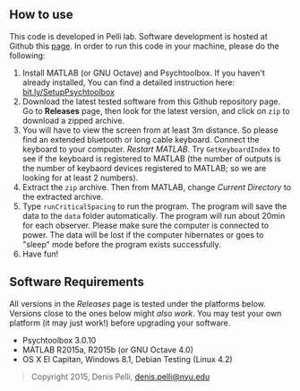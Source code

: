 ## How to use

This code is developed in Pelli lab. Software development is hosted at
Github this [page](https://github.com/denispelli/CriticalSpacing). In
order to run this code in your machine, please do the following:

1. Install MATLAB (or GNU Octave) and Psychtoolbox.
   If you haven't already installed, You can find a detailed instruction
   here:
   [bit.ly/SetupPsychtoolbox](https://github.com/hyiltiz/ObjectRecognition/blob/master/README.md)
1. Download the latest tested software from this Github repository page.
   Go to **Releases** page, then look for the latest version, and click
   on `zip` to download a zipped archive.
1. You will have to view the screen from at least 3m distance. So please
   find an extended bluetooth or long cable keyboard. Connect the
   keyboard to your computer. *Restart MATLAB*. Try `GetKeyboardIndex`
   to see if the keyboard is registered to MATLAB (the number of outputs
   is the number of keybaord devices registered to MATLAB; so we are
   looking for at least 2 numbers).
1. Extract the `zip` archive. Then from MATLAB, change *Current
   Directory* to the extracted archive.
1. Type `runCriticalSpacing` to run the program. The program will save
   the data to the `data` folder automatically. The program will run
   about 20min for each observer. Please make sure the computer is
   connected to power. The data will be lost if the computer hibernates
   or goes to "sleep" mode before the program exists successfully.
1. Have fun!


## Software Requirements

All versions in the *Releases* page is tested under the platforms below.
Versions close to the ones below might *also work*. You may test your
own platform (it may just work!) before upgrading your software.

- Psychtoolbox 3.0.10
- MATLAB R2015a, R2015b (or GNU Octave 4.0)
- OS X El Capitan, Windows 8.1, Debian Testing (Linux 4.2)


> Copyright 2015, Denis Pelli, denis.pelli@nyu.edu
